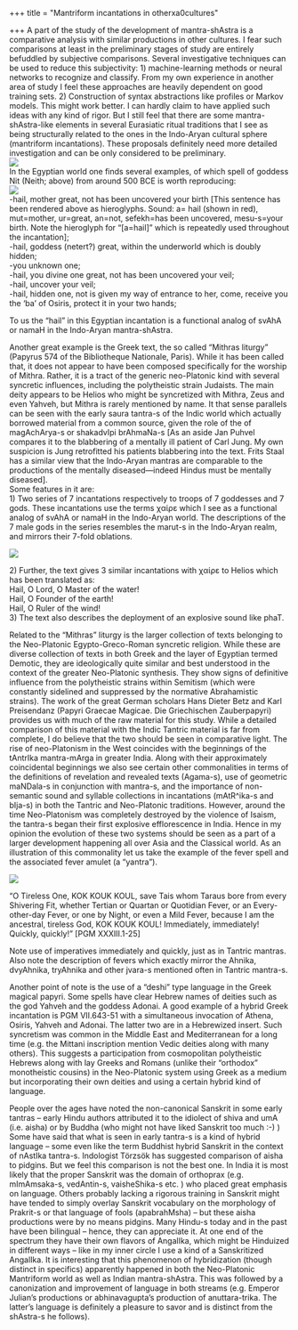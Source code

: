 +++
title = "Mantriform incantations in otherxa0cultures"

+++
A part of the study of the development of mantra-shAstra is a
comparative analysis with similar productions in other cultures. I fear
such comparisons at least in the preliminary stages of study are
entirely befuddled by subjective comparisons. Several investigative
techniques can be used to reduce this subjectivity: 1) machine-learning
methods or neural networks to recognize and classify. From my own
experience in another area of study I feel these approaches are heavily
dependent on good training sets. 2) Construction of syntax abstractions
like profiles or Markov models. This might work better. I can hardly
claim to have applied such ideas with any kind of rigor. But I still
feel that there are some mantra-shAstra-like elements in several
Eurasiatic ritual traditions that I see as being structurally related to
the ones in the Indo-Aryan cultural sphere (mantriform incantations).
These proposals definitely need more detailed investigation and can be
only considered to be preliminary.  
[![](https://manasataramgini.files.wordpress.com/2008/07/nit.jpg?w=205&h=300)](https://manasataramgini.files.wordpress.com/2008/07/nit.jpg)  
In the Egyptian world one finds several examples, of which spell of
goddess Nit (Neith; above) from around 500 BCE is worth reproducing:  
[![](https://manasataramgini.files.wordpress.com/2008/07/neith_glyph.gif?w=300&h=30)](https://manasataramgini.files.wordpress.com/2008/07/neith_glyph.gif)  
\-hail, mother great, not has been uncovered your birth \[This sentence
has been rendered above as hieroglyphs. Sound: a= hail (shown in red),
mut=mother, ur=great, an=not, sefekh=has been uncovered, mesu-s=your
birth. Note the hieroglyph for “\[a=hail\]” which is repeatedly used
throughout the incantation\];  
\-hail, goddess (netert?) great, within the underworld which is doubly
hidden;  
\-you unknown one;  
\-hail, you divine one great, not has been uncovered your veil;  
\-hail, uncover your veil;  
\-hail, hidden one, not is given my way of entrance to her, come,
receive you the ‘ba’ of Osiris, protect it in your two hands;

To us the “hail” in this Egyptian incantation is a functional analog of
svAhA or namaH in the Indo-Aryan mantra-shAstra.

Another great example is the Greek text, the so called “Mithras liturgy”
(Papyrus 574 of the Bibliotheque Nationale, Paris). While it has been
called that, it does not appear to have been composed specifically for
the worship of Mithra. Rather, it is a tract of the generic neo-Platonic
kind with several syncretic influences, including the polytheistic
strain Judaists. The main deity appears to be Helios who might be
syncretized with Mithra, Zeus and even Yahveh, but Mithra is rarely
mentioned by name. It that sense parallels can be seen with the early
saura tantra-s of the Indic world which actually borrowed material from
a common source, given the role of the of magAchArya-s or shakadvIpi
brAhmaNa-s \[As an aside Jan Puhvel compares it to the blabbering of a
mentally ill patient of Carl Jung. My own suspicion is Jung retrofitted
his patients blabbering into the text. Frits Staal has a similar view
that the Indo-Aryan mantras are comparable to the productions of the
mentally diseased—indeed Hindus must be mentally diseased\].  
Some features in it are:  
1\) Two series of 7 incantations respectively to troops of 7 goddesses
and 7 gods. These incantations use the terms χαίρε which I see as a
functional analog of svAhA or namaH in the Indo-Aryan world. The
descriptions of the 7 male gods in the series resembles the marut-s in
the Indo-Aryan realm, and mirrors their 7-fold oblations.

[![](https://i1.wp.com/farm4.static.flickr.com/3082/2685819651_4c3351812c_o.jpg)](http://farm4.static.flickr.com/3082/2685819651_4c3351812c_o.jpg)

2\) Further, the text gives 3 similar incantations with χαίρε to Helios
which has been translated as:  
Hail, O Lord, O Master of the water\!  
Hail, O Founder of the earth\!  
Hail, O Ruler of the wind\!  
3\) The text also describes the deployment of an explosive sound like
phaT.

Related to the “Mithras” liturgy is the larger collection of texts
belonging to the Neo-Platonic Egypto-Greco-Roman syncretic religion.
While these are diverse collection of texts in both Greek and the layer
of Egyptian termed Demotic, they are ideologically quite similar and
best understood in the context of the greater Neo-Platonic synthesis.
They show signs of definitive influence from the polytheistic strains
within Semitism (which were constantly sidelined and suppressed by the
normative Abrahamistic strains). The work of the great German scholars
Hans Dieter Betz and Karl Preisendanz (Papyri Graecae Magicae. Die
Griechischen Zauberpapyri) provides us with much of the raw material for
this study. While a detailed comparison of this material with the Indic
Tantric material is far from complete, I do believe that the two should
be seen in comparative light. The rise of neo-Platonism in the West
coincides with the beginnings of the tAntrIka mantra-mArga in greater
India. Along with their approximately coincidental beginnings we also
see certain other commonalities in terms of the definitions of
revelation and revealed texts (Agama-s), use of geometric maNDala-s in
conjunction with mantra-s, and the importance of non-semantic sound and
syllable collections in incantations (mAtR^ika-s and bIja-s) in both the
Tantric and Neo-Platonic traditions. However, around the time
Neo-Platonism was completely destroyed by the violence of Isaism, the
tantra-s began their first explosive efflorescence in India. Hence in my
opinion the evolution of these two systems should be seen as a part of a
larger development happening all over Asia and the Classical world. As
an illustration of this commonality let us take the example of the fever
spell and the associated fever amulet (a “yantra”).

[![](https://manasataramgini.files.wordpress.com/2008/07/neoplatonic_jvara.jpg?w=300&h=260)](https://manasataramgini.files.wordpress.com/2008/07/neoplatonic_jvara.jpg)

“O Tireless One, KOK KOUK KOUL, save Tais whom Taraus bore from every
Shivering Fit, whether Tertian or Quartan or Quotidian Fever, or an
Every-other-day Fever, or one by Night, or even a Mild Fever, because I
am the ancestral, tireless God, KOK KOUK KOUL\! Immediately,
immediately\! Quickly, quickly\!” \[PGM XXXIII.1-25\]

Note use of imperatives immediately and quickly, just as in Tantric
mantras. Also note the description of fevers which exactly mirror the
Ahnika, dvyAhnika, tryAhnika and other jvara-s mentioned often in
Tantric mantra-s.

Another point of note is the use of a “deshi” type language in the Greek
magical papyri. Some spells have clear Hebrew names of deities such as
the god Yahveh and the goddess Adonai. A good example of a hybrid Greek
incantation is PGM VII.643-51 with a simultaneous invocation of Athena,
Osiris, Yahveh and Adonai. The latter two are in a Hebrewized insert.
Such syncretism was common in the Middle East and Mediterranean for a
long time (e.g. the Mittani inscription mention Vedic deities along with
many others). This suggests a participation from cosmopolitan
polytheistic Hebrews along with lay Greeks and Romans (unlike their
“orthodox” monotheistic cousins) in the Neo-Platonic system using
Greek as a medium but incorporating their own deities and using a
certain hybrid kind of language.

People over the ages have noted the non-canonical Sanskrit in some early
tantras – early Hindu authors attributed it to the idiolect of shiva and
umA (i.e. aisha) or by Buddha (who might not have liked Sanskrit too
much :-) ) Some have said that what is seen in early tantra-s is a kind
of hybrid language – some even like the term Buddhist hybrid Sanskrit in
the context of nAstIka tantra-s. Indologist Törzsök has suggested
comparison of aisha to pidgins. But we feel this comparison is not the
best one. In India it is most likely that the proper Sanskrit was the
domain of orthoprax (e.g. mImAmsaka-s, vedAntin-s, vaisheShika-s etc. )
who placed great emphasis on language. Others probably lacking a
rigorous training in Sanskrit might have tended to simply overlay
Sanskrit vocabulary on the morphology of Prakrit-s or that language of
fools (apabrahMsha) – but these aisha productions were by no means
pidgins. Many Hindu-s today and in the past have been bilingual – hence,
they can appreciate it. At one end of the spectrum they have their own
flavors of AngalIka, which might be Hinduized in different ways – like
in my inner circle I use a kind of a Sanskritized AngalIka. It is
interesting that this phenomenon of hybridization (though distinct in
specifics) apparently happened in both the Neo-Platonic Mantriform world
as well as Indian mantra-shAstra. This was followed by a canonization
and improvement of language in both streams (e.g. Emperor Julian’s
productions or abhinavagupta’s production of anuttara-trika. The
latter’s language is definitely a pleasure to savor and is distinct
from the shAstra-s he follows).
